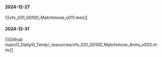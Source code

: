#### 2024-12-27
![[vfx_031_00100_Matchmove_v011.mov]]

#### 2024-12-31
![[Github main/0_Daily/0_Temp/_resources/vfx_031_00100_Matchmove_Arms_v002.mov]]